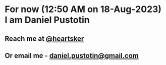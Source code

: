 # For now (12:50 AM on 18-Aug-2023) I am Daniel Pustotin
## Reach me at [@heartsker](https://t.me/heartsker)
## Or email me - daniel.pustotin@gmail.com
